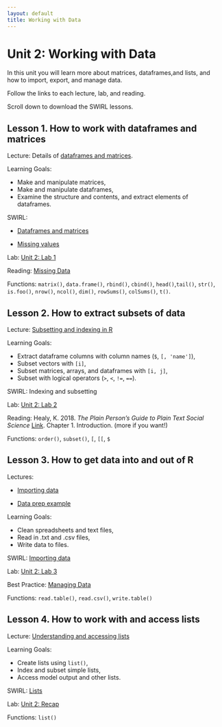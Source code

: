 ```yaml
---
layout: default
title: Working with Data
---
```


# Unit 2: Working with Data

In this unit you will learn more about matrices, dataframes,and lists, and how to import, export, and manage data. 

Follow the links to each lecture, lab, and reading.

Scroll down to download the SWIRL lessons.

## Lesson 1. How to work with dataframes and matrices

Lecture: Details of [dataframes and matrices](../unit2/matrices-and-dataframes.html).

Learning Goals:

 - Make and manipulate matrices,
 - Make and manipulate dataframes,
 - Examine the structure and contents, and extract elements of dataframes.

SWIRL: 

 - [Dataframes and matrices](../unit2/swirl/dataframes-and-matrices.html)
 
 - [Missing values](../unit2/swirl/missing-values.html)

Lab: [Unit 2: Lab 1](../unit2/labs.html)

Reading: [Missing Data](../best/missing-data.html)

Functions: `matrix()`, `data.frame()`, `rbind()`, `cbind()`, `head()`,`tail()`, `str()`, `is.foo()`, `nrow()`, `ncol()`, `dim()`, `rowSums()`, `colSums()`, `t()`.


## Lesson 2. How to extract subsets of data

Lecture: [Subsetting and indexing in R](../unit2/subsetting-and-indexing.html)

Learning Goals:
 - Extract dataframe columns with column names (`$`, `[, 'name']`),
 - Subset vectors with `[i]`,
 - Subset matrices, arrays, and dataframes with `[i, j]`,
 - Subset with logical operators (`>`, `<`, `!=`, `==`).

SWIRL: Indexing and subsetting

Lab: [Unit 2: Lab 2](../unit2/labs.html)

Reading: Healy, K. 2018. *The Plain Person’s Guide to Plain Text Social Science* [Link](https://kieranhealy.org/files/papers/plain-person-text.pdf). Chapter 1. Introduction. (more if you want!)

Functions: `order()`, `subset()`, `[`, `[[`, `$`



## Lesson 3. How to get data into and out of R

Lectures: 

 - [Importing data](../unit2/importing-data.html)
 
 - [Data prep example](../unit2/preparing-data.html)

Learning Goals:

 - Clean spreadsheets and text files,
 - Read in .txt and .csv files,
 - Write data to files.

SWIRL: [Importing data](./swirl/importing-data.html)

Lab: [Unit 2: Lab 3](../unit2/labs.html)

Best Practice: [Managing Data](../best/managing-data.html)

Functions: `read.table()`, `read.csv()`, `write.table()`


## Lesson 4. How to work with and access lists

Lecture: [Understanding and accessing lists](../unit2/lists.html)

Learning Goals:

 - Create lists using `list()`,
 - Index and subset simple lists,
 - Access model output and other lists.

SWIRL: [Lists](./swirl/lists.html)

Lab: [Unit 2: Recap](../unit2/labs.html)

Functions: `list()`


